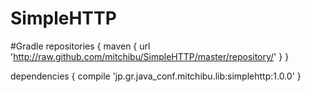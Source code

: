 # SimpleHTTP

#Gradle
repositories {
    maven { url 'http://raw.github.com/mitchibu/SimpleHTTP/master/repository/' }
}

dependencies {
    compile 'jp.gr.java_conf.mitchibu.lib:simplehttp:1.0.0'
}
